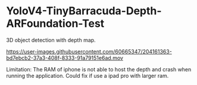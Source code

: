 # YoloV4-TinyBarracuda-Depth-ARFoundation-Test


3D object detection with depth map.

https://user-images.githubusercontent.com/60665347/204161363-bd7ebcb2-37a3-408f-8333-91a79151e6ad.mov

Limitation: The RAM of iphone is not able to host the depth and crash when running the application. Could fix if use a ipad pro with larger ram.
